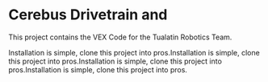 # Cerebus Drivetrain and

This project contains the VEX Code for the Tualatin Robotics Team.

Installation is simple, clone this project into pros.Installation is simple, clone this project into pros.Installation is simple, clone this project into pros.Installation is simple, clone this project into pros.
